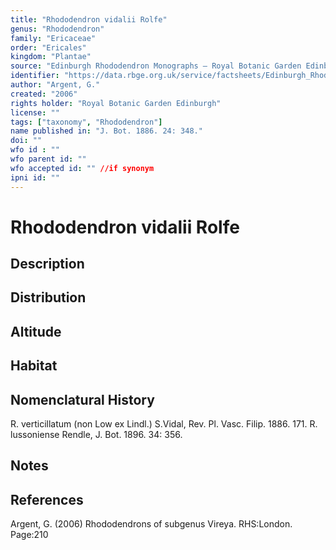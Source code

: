 ```yaml
---
title: "Rhododendron vidalii Rolfe"
genus: "Rhododendron"
family: "Ericaceae"
order: "Ericales"
kingdom: "Plantae"
source: "Edinburgh Rhododendron Monographs – Royal Botanic Garden Edinburgh"
identifier: "https://data.rbge.org.uk/service/factsheets/Edinburgh_Rhododendron_Monographs.xhtml"
author: "Argent, G."
created: "2006"
rights holder: "Royal Botanic Garden Edinburgh"
license: ""
tags: ["taxonomy", "Rhododendron"]
name published in: "J. Bot. 1886. 24: 348."
doi: ""
wfo id : ""
wfo parent id: ""
wfo accepted id: "" //if synonym                      
ipni id: ""
---
```


                       

# Rhododendron vidalii Rolfe

## Description


## Distribution


## Altitude


## Habitat


## Nomenclatural History
R. verticillatum (non Low ex Lindl.) S.Vidal, Rev. Pl. Vasc. Filip. 1886. 171. R. lussoniense Rendle, J. Bot. 1896. 34: 356.
                       
## Notes


## References

Argent, G. (2006) Rhododendrons of subgenus Vireya. RHS:London. Page:210
